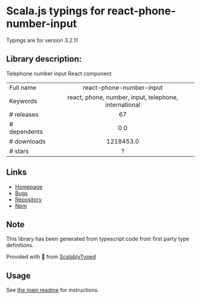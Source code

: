 
# Scala.js typings for react-phone-number-input

Typings are for version 3.2.11

## Library description:
Telephone number input React component

|                    |                 |
| ------------------ | :-------------: |
| Full name          | react-phone-number-input |
| Keywords           | react, phone, number, input, telephone, international |
| # releases         | 67 |
| # dependents       | 0.0 |
| # downloads        | 1218453.0 |
| # stars            | ? |

## Links
- [Homepage](https://gitlab.com/catamphetamine/react-phone-number-input#readme)
- [Bugs](https://gitlab.com/catamphetamine/react-phone-number-input/issues)
- [Repository](https://gitlab.com/catamphetamine/react-phone-number-input)
- [Npm](https://www.npmjs.com/package/react-phone-number-input)
    


## Note
This library has been generated from typescript code from first party type definitions.

Provided with :purple_heart: from [ScalablyTyped](https://github.com/oyvindberg/ScalablyTyped)

## Usage
See [the main readme](../../readme.md) for instructions.


